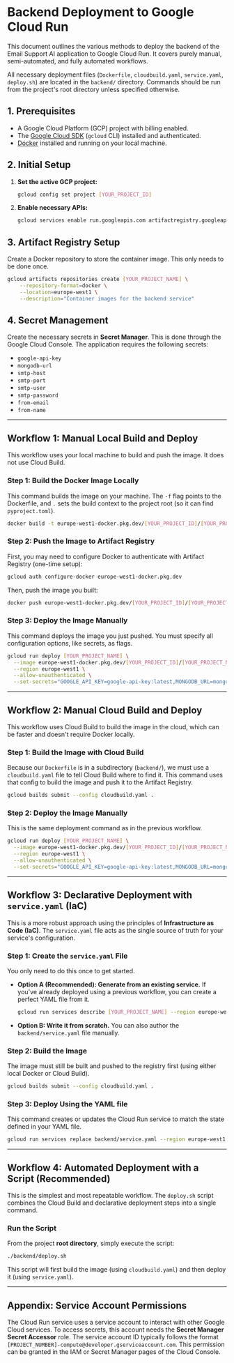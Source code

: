 # Backend Deployment to Google Cloud Run

This document outlines the various methods to deploy the backend of the Email Support AI application to Google Cloud Run. It covers purely manual, semi-automated, and fully automated workflows.

All necessary deployment files (`Dockerfile`, `cloudbuild.yaml`, `service.yaml`, `deploy.sh`) are located in the `backend/` directory. Commands should be run from the project's root directory unless specified otherwise.

## 1. Prerequisites

- A Google Cloud Platform (GCP) project with billing enabled.
- The [Google Cloud SDK](https://cloud.google.com/sdk/docs/install) (`gcloud` CLI) installed and authenticated.
- [Docker](https://docs.docker.com/get-docker/) installed and running on your local machine.

## 2. Initial Setup

1.  **Set the active GCP project:**
    ```bash
    gcloud config set project [YOUR_PROJECT_ID]
    ```

2.  **Enable necessary APIs:**
    ```bash
    gcloud services enable run.googleapis.com artifactregistry.googleapis.com cloudbuild.googleapis.com secretmanager.googleapis.com
    ```

## 3. Artifact Registry Setup

Create a Docker repository to store the container image. This only needs to be done once.
```bash
gcloud artifacts repositories create [YOUR_PROJECT_NAME] \
    --repository-format=docker \
    --location=europe-west1 \
    --description="Container images for the backend service"
```

## 4. Secret Management

Create the necessary secrets in **Secret Manager**. This is done through the Google Cloud Console. The application requires the following secrets:
- `google-api-key`
- `mongodb-url`
- `smtp-host`
- `smtp-port`
- `smtp-user`
- `smtp-password`
- `from-email`
- `from-name`

---

## Workflow 1: Manual Local Build and Deploy

This workflow uses your local machine to build and push the image. It does not use Cloud Build.

### Step 1: Build the Docker Image Locally
This command builds the image on your machine. The `-f` flag points to the Dockerfile, and `.` sets the build context to the project root (so it can find `pyproject.toml`).
```bash
docker build -t europe-west1-docker.pkg.dev/[YOUR_PROJECT_ID]/[YOUR_PROJECT_NAME]/backend-image:latest -f backend/Dockerfile .
```

### Step 2: Push the Image to Artifact Registry
First, you may need to configure Docker to authenticate with Artifact Registry (one-time setup):
```bash
gcloud auth configure-docker europe-west1-docker.pkg.dev
```
Then, push the image you built:
```bash
docker push europe-west1-docker.pkg.dev/[YOUR_PROJECT_ID]/[YOUR_PROJECT_NAME]/backend-image:latest
```

### Step 3: Deploy the Image Manually
This command deploys the image you just pushed. You must specify all configuration options, like secrets, as flags.
```bash
gcloud run deploy [YOUR_PROJECT_NAME] \
  --image europe-west1-docker.pkg.dev/[YOUR_PROJECT_ID]/[YOUR_PROJECT_NAME]/backend-image:latest \
  --region europe-west1 \
  --allow-unauthenticated \
  --set-secrets="GOOGLE_API_KEY=google-api-key:latest,MONGODB_URL=mongodb-url:latest,SMTP_HOST=smtp-host:latest,SMTP_PORT=smtp-port:latest,SMTP_USER=smtp-user:latest,SMTP_PASSWORD=smtp-password:latest,FROM_EMAIL=from-email:latest,FROM_NAME=from-name:latest"
```

---

## Workflow 2: Manual Cloud Build and Deploy

This workflow uses Cloud Build to build the image in the cloud, which can be faster and doesn't require Docker locally.

### Step 1: Build the Image with Cloud Build
Because our `Dockerfile` is in a subdirectory (`backend/`), we must use a `cloudbuild.yaml` file to tell Cloud Build where to find it. This command uses that config to build the image and push it to the Artifact Registry.
```bash
gcloud builds submit --config cloudbuild.yaml .
```

### Step 2: Deploy the Image Manually
This is the same deployment command as in the previous workflow.
```bash
gcloud run deploy [YOUR_PROJECT_NAME] \
  --image europe-west1-docker.pkg.dev/[YOUR_PROJECT_ID]/[YOUR_PROJECT_NAME]/backend-image:latest \
  --region europe-west1 \
  --allow-unauthenticated \
  --set-secrets="GOOGLE_API_KEY=google-api-key:latest,MONGODB_URL=mongodb-url:latest,SMTP_HOST=smtp-host:latest,SMTP_PORT=smtp-port:latest,SMTP_USER=smtp-user:latest,SMTP_PASSWORD=smtp-password:latest,FROM_EMAIL=from-email:latest,FROM_NAME=from-name:latest"
```

---

## Workflow 3: Declarative Deployment with `service.yaml` (IaC)

This is a more robust approach using the principles of **Infrastructure as Code (IaC)**. The `service.yaml` file acts as the single source of truth for your service's configuration.

### Step 1: Create the `service.yaml` File
You only need to do this once to get started.

*   **Option A (Recommended): Generate from an existing service.**
    If you've already deployed using a previous workflow, you can create a perfect YAML file from it.
    ```bash
    gcloud run services describe [YOUR_PROJECT_NAME] --region europe-west1 --format=export > backend/service.yaml
    ```
*   **Option B: Write it from scratch.**
    You can also author the `backend/service.yaml` file manually.

### Step 2: Build the Image
The image must still be built and pushed to the registry first (using either local Docker or Cloud Build).
```bash
gcloud builds submit --config cloudbuild.yaml .
```

### Step 3: Deploy Using the YAML file
This command creates or updates the Cloud Run service to match the state defined in your YAML file.
```bash
gcloud run services replace backend/service.yaml --region europe-west1
```

---

## Workflow 4: Automated Deployment with a Script (Recommended)

This is the simplest and most repeatable workflow. The `deploy.sh` script combines the Cloud Build and declarative deployment steps into a single command.

### Run the Script
From the project **root directory**, simply execute the script:
```bash
./backend/deploy.sh
```
This script will first build the image (using `cloudbuild.yaml`) and then deploy it (using `service.yaml`).

---

## Appendix: Service Account Permissions

The Cloud Run service uses a service account to interact with other Google Cloud services. To access secrets, this account needs the **Secret Manager Secret Accessor** role. The service account ID typically follows the format `[PROJECT_NUMBER]-compute@developer.gserviceaccount.com`. This permission can be granted in the IAM or Secret Manager pages of the Cloud Console.